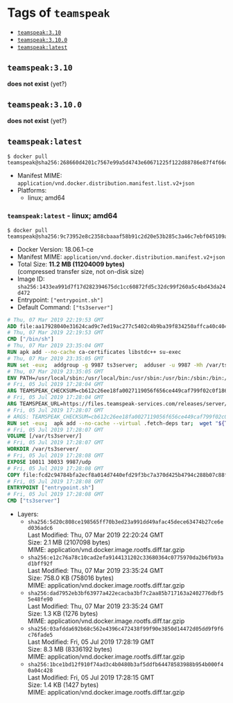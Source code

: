 <!-- THIS FILE IS GENERATED VIA './update-remote.sh' -->

# Tags of `teamspeak`

-	[`teamspeak:3.10`](#teamspeak310)
-	[`teamspeak:3.10.0`](#teamspeak3100)
-	[`teamspeak:latest`](#teamspeaklatest)

## `teamspeak:3.10`

**does not exist** (yet?)

## `teamspeak:3.10.0`

**does not exist** (yet?)

## `teamspeak:latest`

```console
$ docker pull teamspeak@sha256:268660d4201c7567e99a5d4743e60671225f122d88786e87f4f66dd51a78c460
```

-	Manifest MIME: `application/vnd.docker.distribution.manifest.list.v2+json`
-	Platforms:
	-	linux; amd64

### `teamspeak:latest` - linux; amd64

```console
$ docker pull teamspeak@sha256:9c73952e8c2358cbaaaf58b91c2d20e53b285c3a46c7ebf045109a86bd572260
```

-	Docker Version: 18.06.1-ce
-	Manifest MIME: `application/vnd.docker.distribution.manifest.v2+json`
-	Total Size: **11.2 MB (11204009 bytes)**  
	(compressed transfer size, not on-disk size)
-	Image ID: `sha256:1433ea991d7f17d282394675dc1cc60872fd5c32dc99f260a5c4bd43da24d472`
-	Entrypoint: `["entrypoint.sh"]`
-	Default Command: `["ts3server"]`

```dockerfile
# Thu, 07 Mar 2019 22:19:53 GMT
ADD file:aa17928040e31624cad9c7ed19ac277c5402c4b9ba39f834250affca40c4046e in / 
# Thu, 07 Mar 2019 22:19:53 GMT
CMD ["/bin/sh"]
# Thu, 07 Mar 2019 23:35:04 GMT
RUN apk add --no-cache ca-certificates libstdc++ su-exec
# Thu, 07 Mar 2019 23:35:05 GMT
RUN set -eux;  addgroup -g 9987 ts3server;  adduser -u 9987 -Hh /var/ts3server -G ts3server -s /sbin/nologin -D ts3server;  mkdir -p /var/ts3server /var/run/ts3server;  chown ts3server:ts3server /var/ts3server /var/run/ts3server;  chmod 777 /var/ts3server /var/run/ts3server
# Thu, 07 Mar 2019 23:35:05 GMT
ENV PATH=/usr/local/sbin:/usr/local/bin:/usr/sbin:/usr/bin:/sbin:/bin:/opt/ts3server
# Fri, 05 Jul 2019 17:28:04 GMT
ARG TEAMSPEAK_CHECKSUM=cb612c26ee18fa0027119056f656ce449caf799f02c0f1864a14b68ea25ed239
# Fri, 05 Jul 2019 17:28:04 GMT
ARG TEAMSPEAK_URL=https://files.teamspeak-services.com/releases/server/3.9.1/teamspeak3-server_linux_alpine-3.9.1.tar.bz2
# Fri, 05 Jul 2019 17:28:07 GMT
# ARGS: TEAMSPEAK_CHECKSUM=cb612c26ee18fa0027119056f656ce449caf799f02c0f1864a14b68ea25ed239 TEAMSPEAK_URL=https://files.teamspeak-services.com/releases/server/3.9.1/teamspeak3-server_linux_alpine-3.9.1.tar.bz2
RUN set -eux;  apk add --no-cache --virtual .fetch-deps tar;  wget "${TEAMSPEAK_URL}" -O server.tar.bz2;  echo "${TEAMSPEAK_CHECKSUM} *server.tar.bz2" | sha256sum -c -;  mkdir -p /opt/ts3server;  tar -xf server.tar.bz2 --strip-components=1 -C /opt/ts3server;  rm server.tar.bz2;  apk del .fetch-deps;  mv /opt/ts3server/*.so /opt/ts3server/redist/* /usr/local/lib;  ldconfig /usr/local/lib;  chown -R ts3server:ts3server /opt/ts3server
# Fri, 05 Jul 2019 17:28:07 GMT
VOLUME [/var/ts3server/]
# Fri, 05 Jul 2019 17:28:07 GMT
WORKDIR /var/ts3server/
# Fri, 05 Jul 2019 17:28:08 GMT
EXPOSE 10011 30033 9987/udp
# Fri, 05 Jul 2019 17:28:08 GMT
COPY file:fcd2c94784bfa2ecf8a014d7440efd29f3bc7a370d425b4794c288b07c88f866 in /opt/ts3server 
# Fri, 05 Jul 2019 17:28:08 GMT
ENTRYPOINT ["entrypoint.sh"]
# Fri, 05 Jul 2019 17:28:08 GMT
CMD ["ts3server"]
```

-	Layers:
	-	`sha256:5d20c808ce198565ff70b3ed23a991dd49afac45dece63474b27ce6ed036adc6`  
		Last Modified: Thu, 07 Mar 2019 22:20:24 GMT  
		Size: 2.1 MB (2107098 bytes)  
		MIME: application/vnd.docker.image.rootfs.diff.tar.gzip
	-	`sha256:e12c76a78c10cad2efa9144131202c33680364c0775970da2b6fb93ad1bff92f`  
		Last Modified: Thu, 07 Mar 2019 23:35:24 GMT  
		Size: 758.0 KB (758016 bytes)  
		MIME: application/vnd.docker.image.rootfs.diff.tar.gzip
	-	`sha256:dad7952eb3bf63977a422ecacba3bf7c2aa85b717163a2402776dbf55e48fe90`  
		Last Modified: Thu, 07 Mar 2019 23:35:24 GMT  
		Size: 1.3 KB (1276 bytes)  
		MIME: application/vnd.docker.image.rootfs.diff.tar.gzip
	-	`sha256:03afdda692b68c562e4396c472438f99f90e3850d14472d05dd9f9f6c76fade5`  
		Last Modified: Fri, 05 Jul 2019 17:28:19 GMT  
		Size: 8.3 MB (8336192 bytes)  
		MIME: application/vnd.docker.image.rootfs.diff.tar.gzip
	-	`sha256:1bce1bd12f910f74ad3c4b0480b3af5ddfb64478583988b954b000f40a04c428`  
		Last Modified: Fri, 05 Jul 2019 17:28:15 GMT  
		Size: 1.4 KB (1427 bytes)  
		MIME: application/vnd.docker.image.rootfs.diff.tar.gzip
